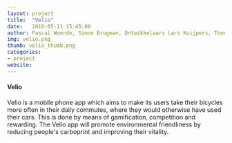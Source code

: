 ```yaml
---
layout: project
title:  "Velio"
date:   2016-05-11 15:45:00
author: Pascal Woerde, Simon Brugman, Ontwikkelaars Lars Kuijpers, Toon Lenaerts, Flip van Spaendonck, Matthias Ghering, Luuk Arts
img: velio.png
thumb: velio_thumb.png
categories:
- project
website: 
---
```


#### Velio

Velio is a mobile phone app which aims to make its users take their bicycles more often in their daily commutes, where they would otherwise have used their cars. This is done by means of gamification, competition and rewarding. The Velio app will promote environmental friendliness by reducing people's carboprint and improving their vitality.
